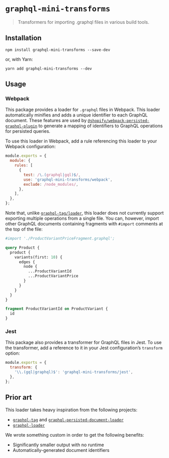 # `graphql-mini-transforms`

> Transformers for importing .graphql files in various build tools.

## Installation

```
npm install graphql-mini-transforms --save-dev
```

or, with Yarn:

```
yarn add graphql-mini-transforms --dev
```

## Usage

### Webpack

This package provides a loader for `.graphql` files in Webpack. This loader automatically minifies and adds a unique identifier to each GraphQL document. These features are used by [`@shopify/webpack-persisted-graphql-plugin`](https://github.com/Shopify/sewing-kit/tree/master/packages/webpack-persisted-graphql-plugin) to generate a mapping of identifiers to GraphQL operations for persisted queries.

To use this loader in Webpack, add a rule referencing this loader to your Webpack configuration:

```js
module.exports = {
  module: {
    rules: [
      {
        test: /\.(graphql|gql)$/,
        use: 'graphql-mini-transforms/webpack',
        exclude: /node_modules/,
      },
    ],
  },
};
```

Note that, unlike [`graphql-tag/loader`](https://github.com/apollographql/graphql-tag#webpack-preprocessing-with-graphql-tagloader), this loader does not currently support exporting multiple operations from a single file. You can, however, import other GraphQL documents containing fragments with `#import` comments at the top of the file:

```graphql
#import './ProductVariantPriceFragment.graphql';

query Product {
  product {
    variants(first: 10) {
      edges {
        node {
          ...ProductVariantId
          ...ProductVariantPrice
        }
      }
    }
  }
}

fragment ProductVariantId on ProductVariant {
  id
}
```

### Jest

This package also provides a transformer for GraphQL files in Jest. To use the transformer, add a reference to it in your Jest configuration’s `transform` option:

```js
module.exports = {
  transform: {
    '\\.(gql|graphql)$': 'graphql-mini-transforms/jest',
  },
};
```

## Prior art

This loader takes heavy inspiration from the following projects:

- [`graphql-tag`](https://github.com/apollographql/graphql-tag) and [`graphql-persisted-document-loader`](https://github.com/leoasis/graphql-persisted-document-loader)
- [`graphql-loader`](https://github.com/samsarahq/graphql-loader)

We wrote something custom in order to get the following benefits:

- Significantly smaller output with no runtime
- Automatically-generated document identifiers
